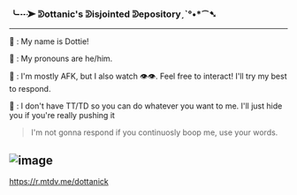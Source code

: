 ### ╰┈➤ ᕲottanic's ᕲisjointed ᕲepositoryˏˋ°•*⁀➷
-------------------------------------------------------------------------------------------------------------------
🐙 : My name is Dottie!

🥩 : My pronouns are he/him.

🍣 : I'm mostly AFK, but I also watch :eye::eye:. Feel free to interact! I'll try my best to respond.

🦀 : I don't have TT/TD so you can do whatever you want to me. I'll just hide you if you're really pushing it
> I'm not gonna respond if you continuosly boop me, use your words.

![image](https://user-images.githubusercontent.com/102858874/209373591-b53d9174-fee9-4889-937f-273988e5c3b8.png)
------------------------------------------------------------------------------------------------------------------------
https://r.mtdv.me/dottanick
